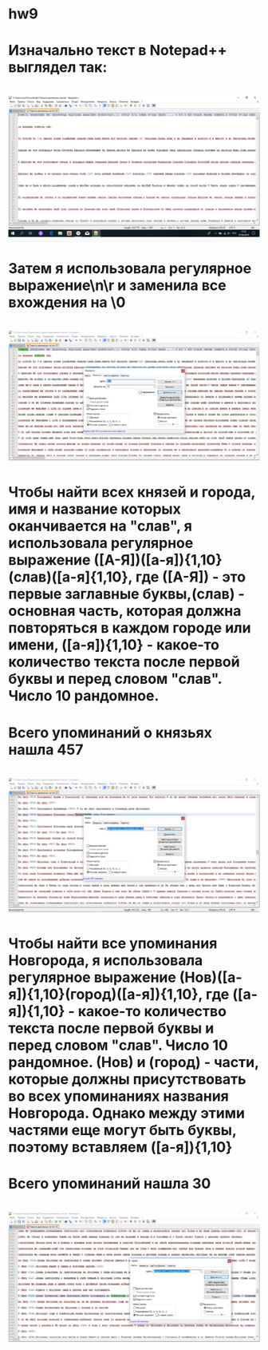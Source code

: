 # hw9
# Изначально текст в Notepad++ выглядел так:
# ![](https://github.com/alexasunnymood/hw9/blob/master/Повесть%20временных%20лет.PNG)
# Затем я использовала регулярное выражение\n\r и заменила все вхождения на \0
# ![](https://github.com/alexasunnymood/hw9/blob/master/Повесть%20временных%20лет2.PNG)
# Чтобы найти всех князей и города, имя и название которых оканчивается на "слав", я использовала регулярное выражение ([А-Я])([а-я]){1,10}(слав)([а-я]{1,10}, где ([А-Я]) - это первые заглавные буквы,(слав) - основная часть, которая должна повторяться в каждом городе или имени, ([а-я]){1,10} - какое-то количество текста после первой буквы и перед  словом "слав".  Число 10 рандомное.
# Всего упоминаний о князьях нашла 457
# ![](https://github.com/alexasunnymood/hw9/blob/master/Повесть%20временных%20лет3.PNG)
# Чтобы найти все упоминания Новгорода, я использовала регулярное выражение (Нов)([а-я]){1,10}(город)([а-я]){1,10}, где ([а-я]){1,10} - какое-то количество текста после первой буквы и перед  словом "слав".  Число 10 рандомное. (Нов) и (город) - части, которые должны присутствовать во всех упоминаниях названия Новгорода. Однако между этими частями еще могут быть буквы, поэтому вставляем ([а-я]){1,10}
# Всего упоминаний нашла 30
# ![](https://github.com/alexasunnymood/hw9/blob/master/Повесть%20временных%20лет4.PNG)
